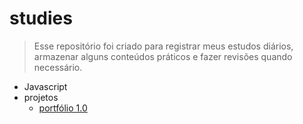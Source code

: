 # studies

> Esse repositório foi criado para registrar meus estudos diários, armazenar alguns conteúdos práticos e fazer revisões quando necessário.

- Javascript
- projetos
  - [portfólio 1.0](https://github.com/tonGuedesDev/portfolio-1.0)
